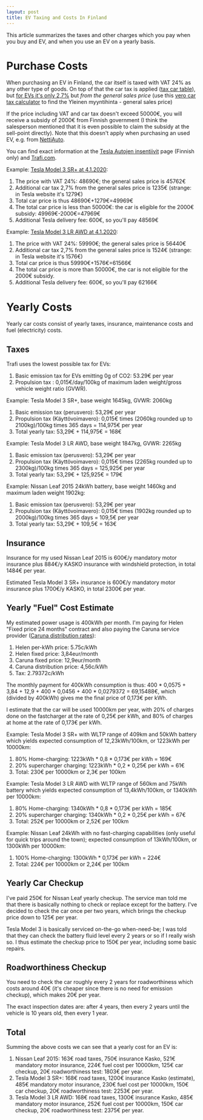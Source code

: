 ```yaml
---
layout: post
title: EV Taxing and Costs In Finland
---
```


This article summarizes the taxes and other charges which you pay when you buy and EV, and when
you use an EV on a yearly basis.

# Purchase Costs

When purchasing an EV in Finland, the car itself is taxed with VAT 24% as any other type of goods.
On top of that the car tax is applied ([tax car table](https://www.vero.fi/henkiloasiakkaat/auto/autoverotus/autoveron_maara/ajoneuvojen-veroprosentit/)),
but [for EVs it's only 2,7%](https://www.tesla.com/fi_FI/support/incentives?redirect=no) but *from
the general sales price* (use this [vero car tax calculator](https://asiointi.tulli.fi/mahtiinternet/hintatietojenhaku.do) to find the Yleinen myyntihinta - general sales price)

If the price including VAT and car tax doesn't exceed 50000€, you will
receive a subsidy of 2000€ from Finnish government (I think the salesperson mentioned that
it is even possible to claim the subsidy
at the sell-point directly). Note that this doesn't
apply when purchasing an used EV, e.g. from [NettiAuto](nettiauto.com).

You can find exact information at the [Tesla Autojen insentiivit](https://www.tesla.com/fi_FI/support/incentives?redirect=no)
page (Finnish only) and [Trafi.com](https://www.traficom.fi/fi/asioi-kanssamme/sahkoauton-hankintatuki).

Example: [Tesla Model 3 SR+ at 4.1.2020](https://www.tesla.com/fi_FI/model3/design?redirect=no#battery):

1. The price with VAT 24%: 48690€; the general sales price is 45762€
2. Additional car tax 2,7% from the general sales price is 1235€ (strange: in Tesla website it's 1279€)
3. Total car price is thus 48690€+1279€=49969€
4. The total car price is less than 50000€: the car is eligible for the 2000€ subsidy: 49969€-2000€=47969€
5. Additional Tesla delivery fee: 600€, so you'll pay 48569€

Example: [Tesla Model 3 LR AWD at 4.1.2020](https://www.tesla.com/fi_FI/model3/design?redirect=no#battery):

1. The price with VAT 24%: 59990€; the general sales price is 56440€
2. Additional car tax 2,7% from the general sales price is 1524€ (strange: in Tesla website it's 1576€)
3. Total car price is thus 59990€+1576€=61566€
4. The total car price is more than 50000€, the car is not eligible for the 2000€ subsidy.
5. Additional Tesla delivery fee: 600€, so you'll pay 62166€

# Yearly Costs

Yearly car costs consist of yearly taxes, insurance, maintenance costs and fuel (electricity) costs.

## Taxes

Trafi uses the lowest possible tax for EVs:

1. Basic emission tax for EVs emitting 0g of CO2: 53.29€ per year
2. Propulsion tax : 0,015€/day/100kg of maximum laden weight/gross vehicle weight ratio (GVWR).

Example: Tesla Model 3 SR+, base weight 1645kg, GVWR: 2060kg
1. Basic emission tax (perusvero): 53,29€ per year
2. Propulsion tax (Käyttövoimavero): 0,015€ times (2060kg rounded up to 2100kg)/100kg times 365 days = 114,975€ per year 
3. Total yearly tax: 53,29€ + 114,975€ = 168€

Example: Tesla Model 3 LR AWD, base weight 1847kg, GVWR: 2265kg
1. Basic emission tax (perusvero): 53,29€ per year
2. Propulsion tax (Käyttövoimavero): 0,015€ times (2265kg rounded up to 2300kg)/100kg times 365 days = 125,925€ per year 
3. Total yearly tax: 53,29€ + 125,925€ = 179€

Example: Nissan Leaf 2015 24kWh battery, base weight 1460kg and maximum laden weight 1902kg:
1. Basic emission tax (perusvero): 53,29€ per year
2. Propulsion tax (Käyttövoimavero): 0,015€ times (1902kg rounded up to 2000kg)/100kg times 365 days = 109,5€ per year 
3. Total yearly tax: 53,29€ + 109,5€ = 163€

## Insurance

Insurance for my used Nissan Leaf 2015 is 600€/y mandatory motor insurance plus 884€/y KASKO insurance with windshield protection,
in total 1484€ per year.

Estimated Tesla Model 3 SR+ insurance is 600€/y mandatory motor insurance plus 1700€/y KASKO, in total 2300€ per year.

## Yearly "Fuel" Cost Estimate

My estimated power usage is 400kWh per month. I'm paying for Helen "Fixed price 24 months"
contract and also paying the Caruna service provider ([Caruna distribution rates](https://www.caruna.fi/en/our-services/products-and-rates/electricity-distribution-rates)):

1. Helen per-kWh price: 5.75c/kWh
2. Helen fixed price: 3,84eur/month
3. Caruna fixed price: 12,9eur/month
4. Caruna distribution price: 4,56c/kWh
5. Tax: 2.79372c/kWh

The monthly payment for 400kWh consumption is thus: 400 * 0,0575 + 3,84 + 12,9 + 400 * 0,0456 + 400 * 0,0279372 = 69,15488€,
which (divided by 400kWh) gives me the final price of 0,173€ per kWh.

I estimate that the car will be used 10000km per year, with 20% of charges done on
the fastcharger at the rate of 0,25€ per kWh, and 80% of charges at home at the rate of 0,173€ per kWh.

Example: Tesla Model 3 SR+ with WLTP range of 409km and 50kWh battery which yields
expected consumption of 12,23kWh/100km, or 1223kWh per 10000km:
1. 80% Home-charging: 1223kWh * 0,8 * 0,173€ per kWh = 169€
2. 20% supercharger charging: 1223kWh * 0,2 * 0,25€ per kWh = 61€
3. Total: 230€ per 10000km or 2,3€ per 100km

Example: Tesla Model 3 LR AWD with WLTP range of 560km and 75kWh battery which yields
expected consumption of 13,4kWh/100km, or 1340kWh per 10000km:
1. 80% Home-charging: 1340kWh * 0,8 * 0,173€ per kWh = 185€
2. 20% supercharger charging: 1340kWh * 0,2 * 0,25€ per kWh = 67€
3. Total: 252€ per 10000km or 2,52€ per 100km

Example: Nissan Leaf 24kWh with no fast-charging capabilities (only useful for quick trips around the town);
expected consumption of 13kWh/100km, or 1300kWh per 10000km:
1. 100% Home-charging: 1300kWh * 0,173€ per kWh = 224€
3. Total: 224€ per 10000km or 2,24€ per 100km

## Yearly Car Checkup

I've paid 250€ for Nissan Leaf yearly checkup. The service man told me that there is
basically nothing to check or replace except for the battery. I've decided
to check the car once per two years, which brings the checkup price down to 125€ per year.

Tesla Model 3 is basically serviced on-the-go when-need-be; I was told that
they can check the battery fluid level every 2 years or so if I really wish so. I
thus estimate the checkup price to 150€ per year, including some basic repairs. 

## Roadworthiness Checkup

You need to check the car roughly every 2 years for roadworthiness which costs
around 40€ (it's cheaper since there is no need for emission checkup), which makes
20€ per year.

The exact inspection dates are: after 4 years, then every 2 years until the vehicle is
10 years old, then every 1 year.

## Total

Summing the above costs we can see that a yearly cost for an EV is:

1. Nissan Leaf 2015: 163€ road taxes, 750€ insurance Kasko, 521€ mandatory motor insurance, 224€ fuel cost per 10000km,
   125€ car checkup, 20€ roadworthiness test: 1803€ per year.
2. Tesla Model 3 SR+: 168€ road taxes, 1200€ insurance Kasko (estimate),
   485€ mandatory motor insurance, 230€ fuel cost per 10000km,
   150€ car checkup, 20€ roadworthiness test: 2253€ per year.
3. Tesla Model 3 LR AWD: 168€ road taxes, 1300€ insurance Kasko, 485€ mandatory motor insurance, 252€ fuel cost per 10000km,
   150€ car checkup, 20€ roadworthiness test: 2375€ per year.

